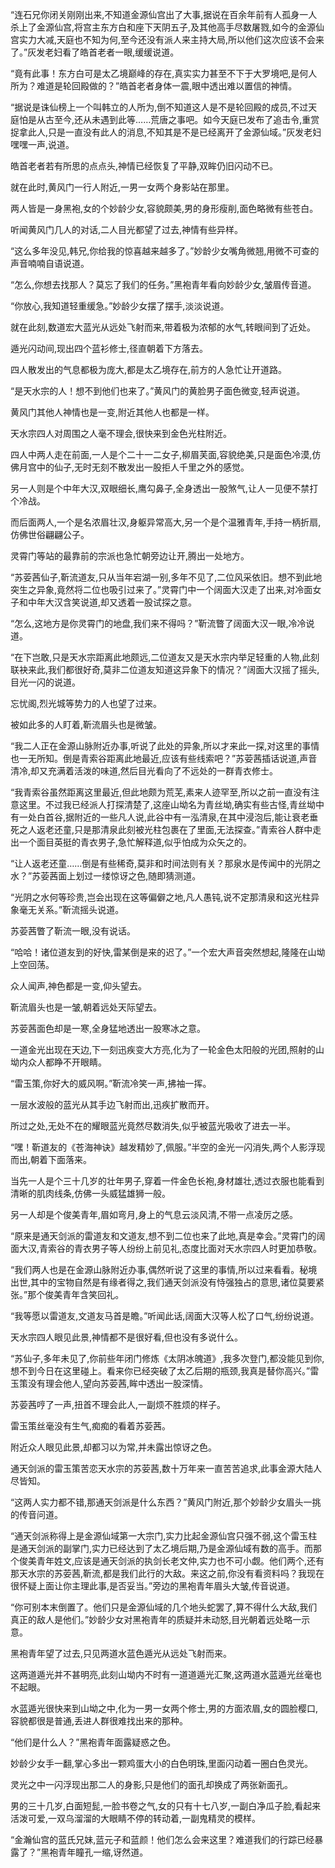 
“连石兄你闭关刚刚出来,不知道金源仙宫出了大事,据说在百余年前有人孤身一人杀上了金源仙宫,将宫主东方白和座下天阴五子,及其他高手尽数屠戮,如今的金源仙宫实力大减,天庭也不知为何,至今还没有派人来主持大局,所以他们这次应该不会来了。”灰发老妇看了皓首老者一眼,缓缓说道。

“竟有此事！东方白可是太乙境巅峰的存在,真实实力甚至不下于大罗境吧,是何人所为？难道是轮回殿做的？”皓首老者身体一震,眼中透出难以置信的神情。

“据说是诛仙榜上一个叫韩立的人所为,倒不知道这人是不是轮回殿的成员,不过天庭怕是从古至今,还从未遇到此等……荒唐之事吧。如今天庭已发布了追击令,重赏捉拿此人,只是一直没有此人的消息,不知其是不是已经离开了金源仙域。”灰发老妇嘿嘿一声,说道。

皓首老者若有所思的点点头,神情已经恢复了平静,双眸仍旧闪动不已。

就在此时,黄风门一行人附近,一男一女两个身影站在那里。

两人皆是一身黑袍,女的个妙龄少女,容貌颇美,男的身形瘦削,面色略微有些苍白。

听闻黄风门几人的对话,二人目光都望了过去,神情有些异样。

“这么多年没见,韩兄,你给我的惊喜越来越多了。”妙龄少女嘴角微翘,用微不可查的声音喃喃自语说道。

“怎么,你想去找那人？莫忘了我们的任务。”黑袍青年看向妙龄少女,皱眉传音道。

“你放心,我知道轻重缓急。”妙龄少女摆了摆手,淡淡说道。

就在此刻,数道宏大蓝光从远处飞射而来,带着极为浓郁的水气,转眼间到了近处。

遁光闪动间,现出四个蓝衫修士,径直朝着下方落去。

四人散发出的气息都极为庞大,都是太乙境存在,前方的人急忙让开道路。

“是天水宗的人！想不到他们也来了。”黄风门的黄脸男子面色微变,轻声说道。

黄风门其他人神情也是一变,附近其他人也都是一样。

天水宗四人对周围之人毫不理会,很快来到金色光柱附近。

四人中两人走在前面,一人是个二十一二女子,柳眉芙面,容貌绝美,只是面色冷漠,仿佛月宫中的仙子,无时无刻不散发出一股拒人千里之外的感觉。

另一人则是个中年大汉,双眼细长,鹰勾鼻子,全身透出一股煞气,让人一见便不禁打个冷战。

而后面两人,一个是名浓眉壮汉,身躯异常高大,另一个是个温雅青年,手持一柄折扇,仿佛世俗翩翩公子。

灵霄门等站的最靠前的宗派也急忙朝旁边让开,腾出一处地方。

“苏荌茜仙子,靳流道友,只从当年宕湖一别,多年不见了,二位风采依旧。想不到此地突生之异象,竟然将二位也吸引过来了。”灵霄门中一个阔面大汉走了出来,对冷面女子和中年大汉含笑说道,却又透着一股试探之意。

“怎么,这地方是你灵霄门的地盘,我们来不得吗？”靳流瞥了阔面大汉一眼,冷冷说道。

“在下岂敢,只是天水宗距离此地颇远,二位道友又是天水宗内举足轻重的人物,此刻联袂来此,我们都很好奇,莫非二位道友知道这异象下的情况？”阔面大汉摇了摇头,目光一闪的说道。

忘忧阁,烈光城等势力的人也望了过来。

被如此多的人盯着,靳流眉头也是微皱。

“我二人正在金源山脉附近办事,听说了此处的异象,所以才来此一探,对这里的事情也一无所知。倒是青索谷距离此地最近,应该有些线索吧？”苏荌茜插话说道,声音清冷,却又充满着活泼的味道,然后目光看向了不远处的一群青衣修士。

“我青索谷虽然距离这里最近,但此地颇为荒芜,素来人迹罕至,所以之前一直没有注意这里。不过我已经派人打探清楚了,这座山坳名为青丝坳,确实有些古怪,青丝坳中有一处白首谷,据附近的一些凡人说,此谷中有一泓清泉,在其中浸泡后,能让衰老垂死之人返老还童,只是那清泉此刻被光柱包裹在了里面,无法探查。”青索谷人群中走出一个面目英挺的青衣男子,急忙解释道,似乎怕成为众矢之的。

“让人返老还童……倒是有些稀奇,莫非和时间法则有关？那泉水是传闻中的光阴之水？”苏荌茜面上划过一缕惊讶之色,随即猜测道。

“光阴之水何等珍贵,岂会出现在这等偏僻之地,凡人愚钝,说不定那清泉和这光柱异象毫无关系。”靳流摇头说道。

苏荌茜瞥了靳流一眼,没有说话。

“哈哈！诸位道友到的好快,雷某倒是来的迟了。”一个宏大声音突然想起,隆隆在山坳上空回荡。

众人闻声,神色都是一变,仰头望去。

靳流眉头也是一皱,朝着远处天际望去。

苏荌茜面色却是一寒,全身猛地透出一股寒冰之意。

一道金光出现在天边,下一刻迅疾变大方亮,化为了一轮金色太阳般的光团,照射的山坳内众人都睁不开眼睛。

“雷玉策,你好大的威风啊。”靳流冷笑一声,拂袖一挥。

一层水波般的蓝光从其手边飞射而出,迅疾扩散而开。

所过之处,无处不在的耀眼蓝光竟然尽数消失,似乎被蓝光吸收了进去一半。

“嘿！靳道友的《苍海神诀》越发精妙了,佩服。”半空的金光一闪消失,两个人影浮现而出,朝着下面落来。

当先一人是个三十几岁的壮年男子,穿着一件金色长袍,身材雄壮,透过衣服也能看到清晰的肌肉线条,仿佛一头威猛雄狮一般。

另一人却是个俊美青年,眉如弯月,身上的气息云淡风清,不带一点凌厉之感。

“原来是通天剑派的雷道友和文道友,想不到二位也来了此地,真是幸会。”灵霄门的阔面大汉,青索谷的青衣男子等人纷纷上前见礼,态度比面对天水宗四人时更加恭敬。

“我们两人也是在金源山脉附近办事,偶然听说了这里的事情,所以过来看看。秘境出世,其中的宝物自然是有缘者得之,我们通天剑派没有恃强独占的意思,诸位莫要紧张。”那个俊美青年含笑回礼。

“我等愿以雷道友,文道友马首是瞻。”听闻此话,阔面大汉等人松了口气,纷纷说道。

天水宗四人眼见此景,神情都不是很好看,但也没有多说什么。

“苏仙子,多年未见了,你前些年闭门修炼《太阴冰魄道》,我多次登门,都没能见到你,想不到今日在这里碰上。看来你已经突破了太乙后期的瓶颈,我真是替你高兴。”雷玉策没有理会他人,望向苏荌茜,眸中透出一股深情。

苏荌茜哼了一声,扭首不理会此人,一副烦不胜烦的样子。

雷玉策丝毫没有生气,痴痴的看着苏荌茜。

附近众人眼见此景,却都习以为常,并未露出惊讶之色。

通天剑派的雷玉策苦恋天水宗的苏荌茜,数十万年来一直苦苦追求,此事金源大陆人尽皆知。

“这两人实力都不错,那通天剑派是什么东西？”黄风门附近,那个妙龄少女眉头一挑的传音问道。

“通天剑派称得上是金源仙域第一大宗门,实力比起金源仙宫只强不弱,这个雷玉柱是通天剑派的副掌门,实力已经达到了太乙境后期,乃是金源仙域有数的高手。而那个俊美青年姓文,应该是通天剑派的执剑长老文仲,实力也不可小觑。他们两个,还有那天水宗的苏荌茜,靳流,都是我们此行的大敌。来这之前,你没有看资料吗？我现在很怀疑上面让你主理此事,是否妥当。”旁边的黑袍青年眉头大皱,传音说道。

“你可别本末倒置了。他们只是金源仙域的几个地头蛇罢了,算不得什么大敌,我们真正的敌人是他们。”妙龄少女对黑袍青年的质疑并未动怒,目光朝着远处略一示意。

黑袍青年望了过去,只见两道水蓝色遁光从远处飞射而来。

这两道遁光并不甚明亮,此刻山坳内不时有一道道遁光汇聚,这两道水蓝遁光丝毫也不起眼。

水蓝遁光很快来到山坳之中,化为一男一女两个修士,男的方面浓眉,女的圆脸樱口,容貌都很是普通,丢进人群很难找出来的那种。

“他们是什么人？”黑袍青年面露疑惑之色。

妙龄少女手一翻,掌心多出一颗鸡蛋大小的白色明珠,里面闪动着一圈白色灵光。

灵光之中一闪浮现出那二人的身影,只是他们的面孔却换成了两张新面孔。

男的三十几岁,白面短髭,一脸书卷之气,女的只有十七八岁,一副白净瓜子脸,看起来活泼可爱,一双乌溜溜的大眼睛不停的转动着,一副鬼精灵的模样。

“金瀚仙宫的蓝氏兄妹,蓝元子和蓝颜！他们怎么会来这里？难道我们的行踪已经暴露了？”黑袍青年瞳孔一缩,讶然道。